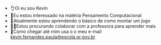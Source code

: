 - :ok_hand:Oi eu sou Kevin
- :brain:Eu estou interessado na matéria Pensamento Computacional
-  :thought_balloon:Atualmente estou aprendendo o básico de como montar um jogo
- :teacher:Estou procurando colaborar com a professora para aprender mais
- :iphone:Como chegar até mim usa o o meu e-mail kevin.fernandes.paula@escola.pr.gov.br

<!---
kevin/kevindobalacobaco esse ✨ especial ✨ repositório porque seu `README.md` (este arquivo) aparece no seu perfil do GITHub..
Vocẽ pode clicar no link Visualizar para dar uma olhada nas suas alterções.--->
